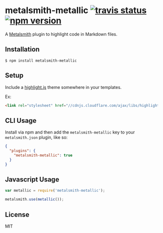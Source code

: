 
# metalsmith-metallic [![travis status](https://travis-ci.org/weswigham/metalsmith-metallic.svg)](https://travis-ci.org/weswigham/metalsmith-metallic) [![npm version](https://badge.fury.io/js/metalsmith-metallic.svg)](https://www.npmjs.com/package/metalsmith-metallic)

  A [Metalsmith](http://metalsmith.io) plugin to highlight code in Markdown files.

## Installation

    $ npm install metalsmith-metallic
    
## Setup

Include a [highlight.js](http://highlightjs.org/download/) theme somewhere in your templates.

Ex:
```html
<link rel="stylesheet" href="//cdnjs.cloudflare.com/ajax/libs/highlight.js/9.7.0/styles/default.min.css">
```

## CLI Usage

  Install via npm and then add the `metalsmith-metallic` key to your `metalsmith.json` plugin, like so:

```json
{
  "plugins": {
    "metalsmith-metallic": true
  } 
}
```

## Javascript Usage

```js
var metallic = require('metalsmith-metallic');

metalsmith.use(metallic());
```

## License

  MIT
